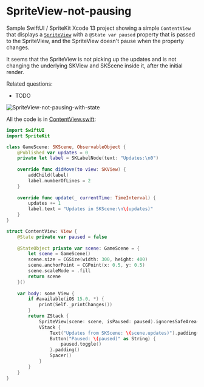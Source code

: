# SpriteView-not-pausing

Sample SwiftUI / SpriteKit Xcode 13 project showing a simple `ContentView` that displays a [`SpriteView`](https://developer.apple.com/documentation/spritekit/spriteview) with a `@State var paused` property that is passed to the SpriteView, and the SpriteView doesn't pause when the property changes.

It seems that the SpriteView is not picking up the updates and is not changing the underlying SKView and SKScene inside it, after the initial render.

Related questions:

- TODO

![SpriteView-not-pausing-with-state](SpriteView-not-pausing.gif)

All the code is in [ContentView.swift](https://github.com/clns/SpriteView-not-pausing/blob/main/SpriteView-not-pausing/ContentView.swift):

```swift
import SwiftUI
import SpriteKit

class GameScene: SKScene, ObservableObject {
    @Published var updates = 0
    private let label = SKLabelNode(text: "Updates:\n0")
    
    override func didMove(to view: SKView) {
        addChild(label)
        label.numberOfLines = 2
    }
    
    override func update(_ currentTime: TimeInterval) {
        updates += 1
        label.text = "Updates in SKScene:\n\(updates)"
    }
}

struct ContentView: View {
    @State private var paused = false
    
    @StateObject private var scene: GameScene = {
        let scene = GameScene()
        scene.size = CGSize(width: 300, height: 400)
        scene.anchorPoint = CGPoint(x: 0.5, y: 0.5)
        scene.scaleMode = .fill
        return scene
    }()
    
    var body: some View {
        if #available(iOS 15.0, *) {
            print(Self._printChanges())
        }
        return ZStack {
            SpriteView(scene: scene, isPaused: paused).ignoresSafeArea()
            VStack {
                Text("Updates from SKScene: \(scene.updates)").padding().foregroundColor(.white)
                Button("Paused: \(paused)" as String) {
                    paused.toggle()
                }.padding()
                Spacer()
            }
        }
    }
}
```
